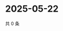 # 2025-05-22

共 0 条

<!-- BEGIN ZHIHUQUESTIONS -->
<!-- 最后更新时间 Thu May 22 2025 13:12:31 GMT+0800 (China Standard Time) -->

<!-- END ZHIHUQUESTIONS -->

